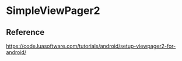 # SimpleViewPager2

## Reference
https://code.luasoftware.com/tutorials/android/setup-viewpager2-for-android/
